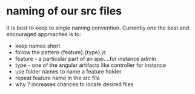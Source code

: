 # naming of our src files

It is best to keep to single naming convention.
Currently one the best and encouraged approaches is to:

* keep names short
* follow the pattern {feature}.{type}.js
 * feature - a particular part of an app....for instance admin
 * type - one of the angular artifacts like controller for instance
* use folder names to name a feature holder
 * repeat feature name in the src file
 * why ? increases chances to locate desired files